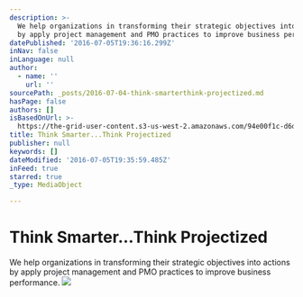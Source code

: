 ```yaml
---
description: >-
  We help organizations in transforming their strategic objectives into actions
  by apply project management and PMO practices to improve business performance.
datePublished: '2016-07-05T19:36:16.299Z'
inNav: false
inLanguage: null
author:
  - name: ''
    url: ''
sourcePath: _posts/2016-07-04-think-smarterthink-projectized.md
hasPage: false
authors: []
isBasedOnUrl: >-
  https://the-grid-user-content.s3-us-west-2.amazonaws.com/94e00f1c-d6d6-406e-8981-cc897e2c4a6c.png
title: Think Smarter...Think Projectized
publisher: null
keywords: []
dateModified: '2016-07-05T19:35:59.485Z'
inFeed: true
starred: true
_type: MediaObject

---
```

# Think Smarter...Think Projectized

We help organizations in transforming their strategic objectives into actions by apply project management and PMO practices to improve business performance.
![](https://the-grid-user-content.s3-us-west-2.amazonaws.com/9a01479d-2407-456b-af25-443e70d4c53c.jpg)